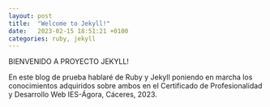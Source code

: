 ```yaml
---
layout: post
title:  "Welcome to Jekyll!"
date:   2023-02-15 18:51:21 +0100
categories: ruby, jekyll
---
```

BIENVENIDO A PROYECTO JEKYLL!

En este blog de prueba hablaré de Ruby y Jekyll poniendo en marcha los conocimientos adquiridos sobre ambos en el Certificado de Profesionalidad y Desarrollo Web  IES-Ágora, Cáceres, 2023.